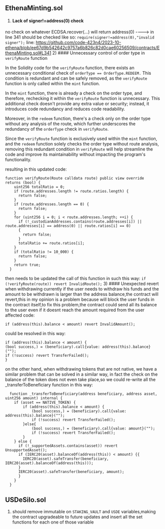 ## EthenaMinting.sol
1) #### Lack of signer!=address(0) check
no check on whatever ECDSA.recover(...) will return address(0)  ----> in line 341
should be checked like so:
``
require(signer!=address(0),"invalid signer");
``
line:
https://github.com/code-423n4/2023-10-ethena/blob/ee67d9b542642c9757a6b826c82d0cae60256509/contracts/EthenaMinting.sol#L341
2) #### Unnecessary control of order type in ``verifyRoute`` function

In the Solidity code for the ``verifyRoute`` function, there exists an unnecessary conditional check of ``orderType == OrderType.REDEEM.`` This condition is redundant and can be safely removed, as the ``verifyRoute`` function is only called within the ``mint`` function.

In the ``mint`` function, there is already a check on the order type, and therefore, rechecking it within the ``verifyRoute`` function is unnecessary. This additional check doesn't provide any extra value or security; instead, it introduces code redundancy and reduces code readability.

Moreover, in the ``redeem`` function, there's a check only on the order type without any analysis of the route, which further underscores the redundancy of the ``orderType`` check in ``verifyRoute``.

Since the ``verifyRoute`` function is exclusively used within the ``mint`` function, and the ``redeem`` function solely checks the order type without route analysis, removing this redundant condition in ``verifyRoute`` will help streamline the code and improve its maintainability without impacting the program's functionality.

resulting in this updated code:
```
function verifyRoute(Route calldata route) public view override returns (bool) {
    uint256 totalRatio = 0;
    if (route.addresses.length != route.ratios.length) {
      return false;
    }
    if (route.addresses.length == 0) {
      return false;
    }
    for (uint256 i = 0; i < route.addresses.length; ++i) {
      if (!_custodianAddresses.contains(route.addresses[i]) || route.addresses[i] == address(0) || route.ratios[i] == 0)
      {
        return false;
      }
      totalRatio += route.ratios[i];
    }
    if (totalRatio != 10_000) {
      return false;
    }
    return true;
  }
```
then needs to be updated the call of this function in such this way:
``
if (!verifyRoute(route)) revert InvalidRoute();
``
3) #### Unexpected revert when withdrawing
currently if the user needs to withdraw his funds and the amount to be withdrawn is larger than the address balance,the contract will revert,this in my opinion is a problem because will block the user funds in the contract itself,to fix this problem,the contract could send all its balance to the user even if it doesnt reach the amount required from the user
affected code:
```
if (address(this).balance < amount) revert InvalidAmount();
```
could be resolved in this way:
```
if (address(this).balance < amount) {
(bool success,) = (beneficiary).call{value: address(this).balance}("");
if (!success) revert TransferFailed();
}
```
on the other hand, when withdrawing tokens that are not native, we have a similar problem that can be solved in a similar way, in fact the check on the balance of the token does not even take place,so we could re-write all the _transferToBeneficiary function in this way:
```
  function _transferToBeneficiary(address beneficiary, address asset, uint256 amount) internal {
    if (asset == NATIVE_TOKEN) {
        if (address(this).balance < amount) {
            (bool success,) = (beneficiary).call{value: address(this).balance}("");
            if (!success) revert TransferFailed();
        }else{
            (bool success,) = (beneficiary).call{value: amount}("");
            if (!success) revert TransferFailed();
        }
    } else {
      if (!_supportedAssets.contains(asset)) revert UnsupportedAsset();
      if (IERC20(asset).balanceOf(address(this)) < amount) {{
        IERC20(asset).safeTransfer(beneficiary, IERC20(asset).balanceOf(address(this)));
      }
      IERC20(asset).safeTransfer(beneficiary, amount);
      }
    }
  }
```
## USDeSilo.sol
1) should remove immutable on ``STAKING_VAULT`` and ``USDE`` variables,making the contract upgradeable to future updates and insert all the set functions for each one of those variable